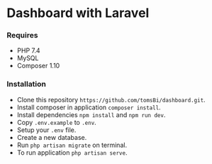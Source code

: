 # Dashboard with Laravel

### Requires
* PHP 7.4
* MySQL
* Composer 1.10

### Installation
* Clone this repository `https://github.com/tomsBi/dashboard.git`.
* Install composer in application `composer install`.
* Install dependencies `npm install` and `npm run dev`.
* Copy `.env.example` to `.env`.
* Setup your `.env` file.
* Create a new database.
* Run `php artisan migrate` on terminal.
* To run application `php artisan serve`.

